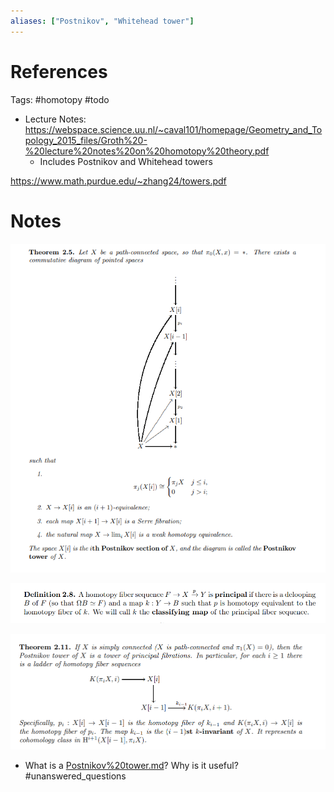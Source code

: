 ```yaml
---
aliases: ["Postnikov", "Whitehead tower"]
---
```


# References
Tags:
#homotopy #todo

- Lecture Notes: <https://webspace.science.uu.nl/~caval101/homepage/Geometry_and_Topology_2015_files/Groth%20-%20lecture%20notes%20on%20homotopy%20theory.pdf>
	- Includes Postnikov and Whitehead towers

<https://www.math.purdue.edu/~zhang24/towers.pdf>

# Notes


![](_attachments/Pasted%20image%2020210505014637.png)

![](_attachments/Pasted%20image%2020210505014732.png)

![k-invariants](_attachments/Pasted%20image%2020210505014833.png)

- What is a [Postnikov%20tower.md](Postnikov%20tower.md)? Why is it useful?
	#unanswered_questions 